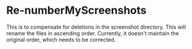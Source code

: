 # Re-numberMyScreenshots
This is to compensate for deletions in the screenshot directory.
This will rename the files in ascending order. 
Currently, it doesn't maintain the original order, which
needs to be corrected.
